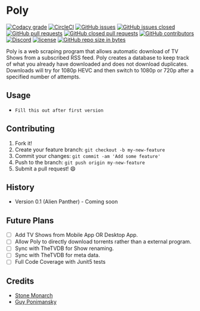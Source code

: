 # Poly
[![Codacy grade](https://img.shields.io/codacy/grade/0330000d284043f19a126cada035d410.svg?style=flat-square)](https://www.codacy.com/app/ponimansky.guy/Poly?utm_source=github.com&amp;utm_medium=referral&amp;utm_content=Voidustries/Poly&amp;utm_campaign=Badge_Grade)
[![CircleCI](https://circleci.com/gh/Voidustries/Poly/tree/Gradle-Migration-For-CI.svg?style=shield)](https://circleci.com/gh/Voidustries/Poly/tree/Gradle-Migration-For-CI)
[![GitHub issues](https://img.shields.io/github/issues/voidustries/poly.svg?style=flat-square)](https://github.com/Voidustries/Poly/issues)
[![GitHub issues closed](https://img.shields.io/github/issues-closed/voidustries/poly.svg?style=flat-square)](https://github.com/Voidustries/Poly/issues)
[![GitHub pull requests](https://img.shields.io/github/issues-pr/voidustries/poly.svg?style=flat-square)](https://github.com/Voidustries/Poly/pulls)
[![GitHub closed pull requests](https://img.shields.io/github/issues-pr-closed/voidustries/poly.svg?style=flat-square)](https://github.com/Voidustries/Poly/pulls)
[![GitHub contributors](https://img.shields.io/github/contributors/voidustries/poly.svg?style=flat-square)](https://github.com/Voidustries/Poly/graphs/contributors)
[![Discord](https://img.shields.io/discord/373656520862466058.svg?style=flat-square)](https://discord.gg/Drzzyjk)
[![license](https://img.shields.io/github/license/voidustries/poly.svg?style=flat-square)](https://github.com/Voidustries/Poly/blob/master/LICENSE)
[![GitHub repo size in bytes](https://img.shields.io/github/repo-size/voidustries/poly.svg?style=flat-square)](https://github.com/Voidustries/Poly)

Poly is a web scraping program that allows automatic download of TV Shows from a
subscribed RSS feed. Poly creates a database to keep track of what you already
have downloaded and does not download duplicates. Downloads will try for 1080p
HEVC and then switch to 1080p or 720p after a specified number of attempts.

## Usage

* `Fill this out after first version`

## Contributing

1. Fork it!
2. Create your feature branch: `git checkout -b my-new-feature`
3. Commit your changes: `git commit -am 'Add some feature'`
4. Push to the branch: `git push origin my-new-feature`
5. Submit a pull request! :smile:

## History

* Version 0.1 (Alien Panther) - Coming soon

## Future Plans

- [ ] Add TV Shows from Mobile App OR Desktop App.
- [ ] Allow Poly to directly download torrents rather than a external program.
- [ ] Sync with TheTVDB for Show renaming.
- [ ] Sync with TheTVDB for meta data.
- [ ] Full Code Coverage with Junit5 tests

## Credits

* [Stone Monarch](https://gitlab.com/StoneMonarch)
* [Guy Ponimansky](https://github.com/gponimansky)
